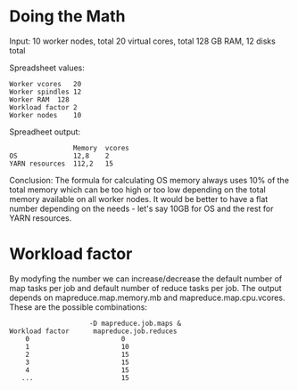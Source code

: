 # Doing the Math

Input:
10 worker nodes, total 20 virtual cores, total 128 GB RAM, 12 disks total

Spreadsheet values:
~~~
Worker vcores	20
Worker spindles	12
Worker RAM	128
Workload factor	2
Worker nodes	10
~~~

Spreadheet output:

~~~
	            Memory	vcores
OS	            12,8	2
YARN resources	112,2	15
~~~

Conclusion: The formula for calculating OS memory always uses 10% of the total memory which can be too high or too low depending on the total memory available on all worker nodes. It would be better to have a flat number depending on the needs - let's say 10GB for OS and the rest for YARN resources.


# Workload factor

By modyfing the number we can increase/decrease the default number of map tasks per job and default number of reduce tasks per job. The output depends on mapreduce.map.memory.mb and mapreduce.map.cpu.vcores.
These are the possible combinations:

~~~
            	    -D mapreduce.job.maps &
Workload factor	     mapreduce.job.reduces
	0		            	0
	1			            10
	2			            15
	3		            	15
	4		            	15
   ...			            15
~~~